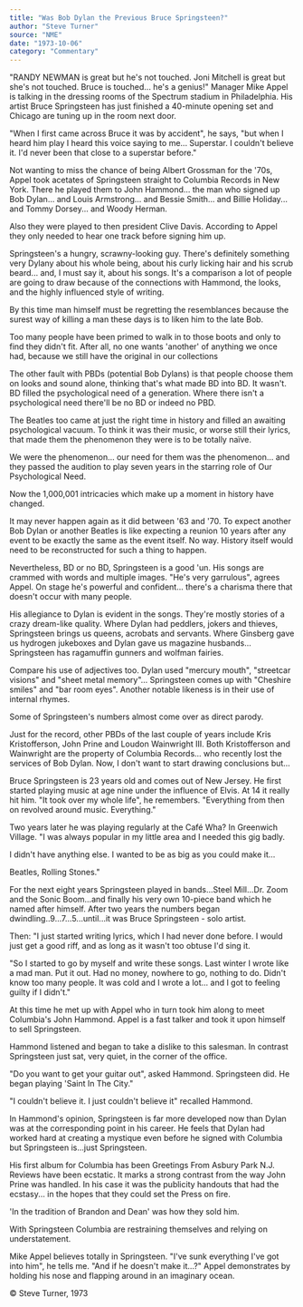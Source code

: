 ```yaml
---
title: "Was Bob Dylan the Previous Bruce Springsteen?"
author: "Steve Turner"
source: "NME"
date: "1973-10-06"
category: "Commentary"
---
```


"RANDY NEWMAN is great but he's not touched. Joni Mitchell is great but she's not touched. Bruce is touched... he's a genius!" Manager Mike Appel is talking in the dressing rooms of the Spectrum stadium in Philadelphia. His artist Bruce Springsteen has just finished a 40-minute opening set and Chicago are tuning up in the room next door.

"When I first came across Bruce it was by accident", he says, "but when I heard him play I heard this voice saying to me... Superstar. I couldn't believe it. I'd never been that close to a superstar before."

Not wanting to miss the chance of being Albert Grossman for the '70s, Appel took acetates of Springsteen straight to Columbia Records in New York. There he played them to John Hammond... the man who signed up Bob Dylan... and Louis Armstrong... and Bessie Smith... and Billie Holiday... and Tommy Dorsey... and Woody Herman.

Also they were played to then president Clive Davis. According to Appel they only needed to hear one track before signing him up.

Springsteen's a hungry, scrawny-looking guy. There's definitely something very Dylany about his whole being, about his curly licking hair and his scrub beard... and, I must say it, about his songs. It's a comparison a lot of people are going to draw because of the connections with Hammond, the looks, and the highly influenced style of writing.

By this time man himself must be regretting the resemblances because the surest way of killing a man these days is to liken him to the late Bob.

Too many people have been primed to walk in to those boots and only to find they didn't fit. After all, no one wants 'another' of anything we once had, because we still have the original in our collections

The other fault with PBDs (potential Bob Dylans) is that people choose them on looks and sound alone, thinking that's what made BD into BD. It wasn't. BD filled the psychological need of a generation. Where there isn't a psychological need there'll be no BD or indeed no PBD.

The Beatles too came at just the right time in history and filled an awaiting psychological vacuum. To think it was their music, or worse still their lyrics, that made them the phenomenon they were is to be totally naïve.

We were the phenomenon... our need for them was the phenomenon... and they passed the audition to play seven years in the starring role of Our Psychological Need.

Now the 1,000,001 intricacies which make up a moment in history have changed.

It may never happen again as it did between '63 and '70. To expect another Bob Dylan or another Beatles is like expecting a reunion 10 years after any event to be exactly the same as the event itself. No way. History itself would need to be reconstructed for such a thing to happen.

Nevertheless, BD or no BD, Springsteen is a good 'un. His songs are crammed with words and multiple images. "He's very garrulous", agrees Appel. On stage he's powerful and confident... there's a charisma there that doesn't occur with many people.

His allegiance to Dylan is evident in the songs. They're mostly stories of a crazy dream-like quality. Where Dylan had peddlers, jokers and thieves, Springsteen brings us queens, acrobats and servants. Where Ginsberg gave us hydrogen jukeboxes and Dylan gave us magazine husbands... Springsteen has ragamuffin gunners and wolfman fairies.

Compare his use of adjectives too. Dylan used "mercury mouth", "streetcar visions" and "sheet metal memory"... Springsteen comes up with "Cheshire smiles" and "bar room eyes". Another notable likeness is in their use of internal rhymes.

Some of Springsteen's numbers almost come over as direct parody.

Just for the record, other PBDs of the last couple of years include Kris Kristofferson, John Prine and Loudon Wainwright III. Both Kristofferson and Wainwright are the property of Columbia Records... who recently lost the services of Bob Dylan. Now, I don't want to start drawing conclusions but...

Bruce Springsteen is 23 years old and comes out of New Jersey. He first started playing music at age nine under the influence of Elvis. At 14 it really hit him. "It took over my whole life", he remembers. "Everything from then on revolved around music. Everything."

Two years later he was playing regularly at the Café Wha? In Greenwich Village. "I was always popular in my little area and I needed this gig badly.

I didn't have anything else. I wanted to be as big as you could make it...

Beatles, Rolling Stones."

For the next eight years Springsteen played in bands...Steel Mill...Dr. Zoom and the Sonic Boom...and finally his very own 10-piece band which he named after himself. After two years the numbers began dwindling..9...7...5...until...it was Bruce Springsteen - solo artist.

Then: "I just started writing lyrics, which I had never done before. I would just get a good riff, and as long as it wasn't too obtuse I'd sing it.

"So I started to go by myself and write these songs. Last winter I wrote like a mad man. Put it out. Had no money, nowhere to go, nothing to do. Didn't know too many people. It was cold and I wrote a lot... and I got to feeling guilty if I didn't."

At this time he met up with Appel who in turn took him along to meet Columbia's John Hammond. Appel is a fast talker and took it upon himself to sell Springsteen.

Hammond listened and began to take a dislike to this salesman. In contrast Springsteen just sat, very quiet, in the corner of the office.

"Do you want to get your guitar out", asked Hammond. Springsteen did. He began playing 'Saint In The City."

"I couldn't believe it. I just couldn't believe it" recalled Hammond.

In Hammond's opinion, Springsteen is far more developed now than Dylan was at the corresponding point in his career. He feels that Dylan had worked hard at creating a mystique even before he signed with Columbia but Springsteen is...just Springsteen.

His first album for Columbia has been Greetings From Asbury Park N.J. Reviews have been ecstatic. It marks a strong contrast from the way John Prine was handled. In his case it was the publicity handouts that had the ecstasy... in the hopes that they could set the Press on fire.

'In the tradition of Brandon and Dean' was how they sold him.

With Springsteen Columbia are restraining themselves and relying on understatement.

Mike Appel believes totally in Springsteen. "I've sunk everything I've got into him", he tells me. "And if he doesn't make it...?" Appel demonstrates by holding his nose and flapping around in an imaginary ocean.

© Steve Turner, 1973